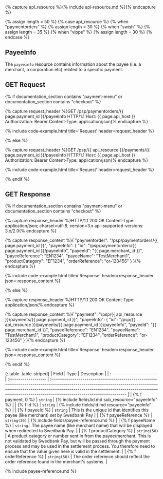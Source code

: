 {% capture api_resource %}{% include api-resource.md %}{% endcapture %}

{% assign length = 50 %}
{% case api_resource %}
    {% when "paymentorders" %}
        {% assign length = 30 %}
    {% when "swish" %}
        {% assign length = 35 %}
    {% when "vipps" %}
        {% assign length = 30 %}
{% endcase %}

## PayeeInfo

The `payeeinfo` resource contains information about the payee (i.e. a merchant,
a corporation etc) related to a specific payment.

## GET Request

{% if documentation_section contains "payment-menu" or documentation_section contains "checkout" %}

{% capture request_header %}GET /psp/paymentorders/{{ page.payment_id }}/payeeInfo HTTP/1.1
Host: {{ page.api_host }}
Authorization: Bearer <AccessToken>
Content-Type: application/json{% endcapture %}

{% include code-example.html
    title='Request'
    header=request_header
    %}

{% else %}

{% capture request_header %}GET /psp/{{ api_resource }}/payments/{{ page.payment_id }}/payeeInfo HTTP/1.1
Host: {{ page.api_host }}
Authorization: Bearer <AccessToken>
Content-Type: application/json{% endcapture %}

{% include code-example.html
    title='Request'
    header=request_header
    %}

{% endif %}

## GET Response

{% if documentation_section contains "payment-menu" or documentation_section contains "checkout" %}

{% capture response_header %}HTTP/1.1 200 OK
Content-Type: application/json; charset=utf-8; version=3.x
api-supported-versions: 3.x/2.0{% endcapture %}

{% capture response_content %}{
    "paymentorder": "/psp/paymentorders/{{ page.payment_id }}",
    "payeeInfo": {
        "id": "/psp/paymentorders/{{ page.payment_id }}/payeeInfo",
        "payeeId": "{{ page.merchant_id }}",
        "payeeReference": "EN1234",
        "payeeName": "TestMerchant1",
        "productCategory": "EF1234",
        "orderReference": "or-123456"
    }
}{% endcapture %}

{% include code-example.html
    title='Response'
    header=response_header
    json= response_content
    %}

{% else %}

{% capture response_header %}HTTP/1.1 200 OK
Content-Type: application/json{% endcapture %}

{% capture response_content %}{
    "payment": "/psp/{{ api_resource }}/payments/{{ page.payment_id }}",
    "payeeInfo": {
        "id": "/psp/{{ api_resource }}/payments/{{ page.payment_id }}/payeeInfo",
        "payeeId": "{{ page.merchant_id }}",
        "payeeReference": "EN1234",
        "payeeName": "TestMerchant1",
        "productCategory": "EF1234",
        "orderReference": "or-123456"
    }
}{% endcapture %}

{% include code-example.html
    title='Response'
    header=response_header
    json= response_content
    %}

{% endif %}

{:.table .table-striped}
| Field                     | Type                 | Description                                                                                                                                                                                                                                                                       |
| :------------------------ | :------------------- | :-------------------------------------------------------------------------------------------------------------------------------------------------------------------------------------------------------------------------------------------------------------------------------- |
| {% f payment, 0 %}                 | `string`             | {% include fields/id.md sub_resource="payeeInfo" %}                                                                                                                                                                                                                    |
| {% f id %}              | `string`             | {% include fields/id.md resource="payeeInfo" %}                                                                                                                                                                                                                        |
| {% f payeeId %}         | `string`             | This is the unique id that identifies this payee (like merchant) set by Swedbank Pay                                                                                                                                                                                              |
| {% f payeeReference %}  | `string(30)` | {% include fields/payee-reference.md %}                                                                                                                                                                                    |
| {% f payeeName %}       | `string`             | The payee name (like merchant name) that will be displayed when redirected to Swedbank Pay.                                                                                                                                                                           |
| {% f productCategory %} | `string(50)`             | A product category or number sent in from the payee/merchant. This is not validated by Swedbank Pay, but will be passed through the payment process and may be used in the settlement process. You therefore need to ensure that the value given here is valid in the settlement. |
| {% f orderReference %}  | `string(50)`         | The order reference should reflect the order reference found in the merchant's systems.                                                                                                                                                                                           |

{% include payee-reference.md %}
